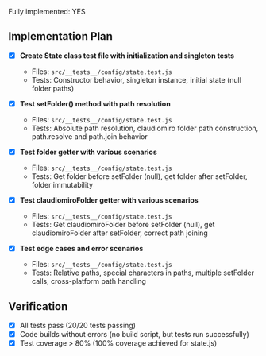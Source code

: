 Fully implemented: YES

## Implementation Plan

- [X] **Create State class test file with initialization and singleton tests**
  - Files: `src/__tests__/config/state.test.js`
  - Tests: Constructor behavior, singleton instance, initial state (null folder paths)

- [X] **Test setFolder() method with path resolution**
  - Files: `src/__tests__/config/state.test.js`
  - Tests: Absolute path resolution, claudiomiro folder path construction, path.resolve and path.join behavior

- [X] **Test folder getter with various scenarios**
  - Files: `src/__tests__/config/state.test.js`
  - Tests: Get folder before setFolder (null), get folder after setFolder, folder immutability

- [X] **Test claudiomiroFolder getter with various scenarios**
  - Files: `src/__tests__/config/state.test.js`
  - Tests: Get claudiomiroFolder before setFolder (null), get claudiomiroFolder after setFolder, correct path joining

- [X] **Test edge cases and error scenarios**
  - Files: `src/__tests__/config/state.test.js`
  - Tests: Relative paths, special characters in paths, multiple setFolder calls, cross-platform path handling

## Verification
- [X] All tests pass (20/20 tests passing)
- [X] Code builds without errors (no build script, but tests run successfully)
- [X] Test coverage > 80% (100% coverage achieved for state.js)
